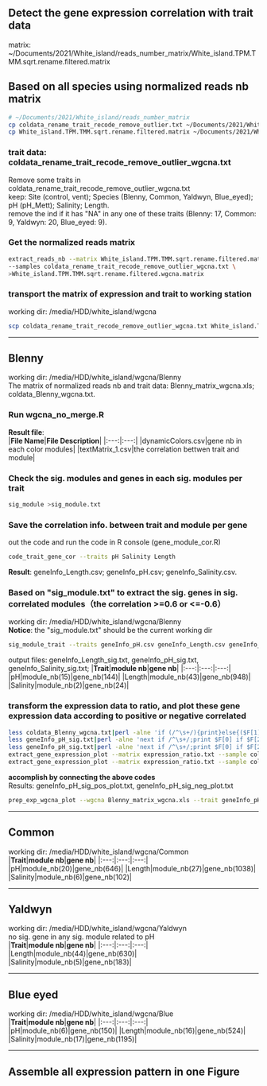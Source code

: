 Detect the gene expression correlation with trait data
------------------------------------------------------
matrix: ~/Documents/2021/White_island/reads_number_matrix/White_island.TPM.TMM.sqrt.rename.filtered.matrix    
## Based on all species using normalized reads nb matrix
```bash
# ~/Documents/2021/White_island/reads_number_matrix
cp coldata_rename_trait_recode_remove_outlier.txt ~/Documents/2021/White_island/WGCNA/coldata_rename_trait_recode_remove_outlier_wgcna.txt
cp White_island.TPM.TMM.sqrt.rename.filtered.matrix ~/Documents/2021/White_island/WGCNA/
```
### trait data: coldata_rename_trait_recode_remove_outlier_wgcna.txt  
Remove some traits in coldata_rename_trait_recode_remove_outlier_wgcna.txt  
keep: Site (control, vent); Species (Blenny, Common, Yaldwyn, Blue_eyed); pH (pH_Mett);	Salinity;	Length.   
remove the ind if it has "NA" in any one of these traits (Blenny: 17, Common: 9, Yaldwyn: 20, Blue_eyed: 9).   
### Get the normalized reads matrix
```bash
extract_reads_nb --matrix White_island.TPM.TMM.sqrt.rename.filtered.matrix \
--samples coldata_rename_trait_recode_remove_outlier_wgcna.txt \
>White_island.TPM.TMM.sqrt.rename.filtered.wgcna.matrix
```
### transport the matrix of expression and trait to working station
working dir: /media/HDD/white_island/wgcna  
```bash
scp coldata_rename_trait_recode_remove_outlier_wgcna.txt White_island.TPM.TMM.sqrt.rename.filtered.wgcna.matrix Kang@147.8.76.231:/media/HDD/white_island/wgcna
```

***
## Blenny  
working dir: /media/HDD/white_island/wgcna/Blenny  
The matrix of normalized reads nb and trait data: Blenny_matrix_wgcna.xls; coldata_Blenny_wgcna.txt.  
### Run wgcna_no_merge.R
**Result file**:  
|**File Name**|**File Description**|
|:---:|:---:|
|dynamicColors.csv|gene nb in each color modules|
|textMatrix_1.csv|the correlation bettwen trait and module|
### Check the sig. modules and genes in each sig. modules per trait
```bash
sig_module >sig_module.txt
```
### Save the correlation info. between trait and module per gene
out the code and run the code in R console (gene_module_cor.R)
```bash
code_trait_gene_cor --traits pH Salinity Length
```
**Result**: geneInfo_Length.csv; geneInfo_pH.csv; geneInfo_Salinity.csv.  
### Based on "sig_module.txt" to extract the sig. genes in sig. correlated modules（the correlation >=0.6 or <=-0.6）
working dir: /media/HDD/white_island/wgcna/Blenny    
**Notice**: the "sig_module.txt" should be the current working dir  
```bash
sig_module_trait --traits geneInfo_pH.csv geneInfo_Length.csv geneInfo_Salinity.csv
```
output files: geneInfo_Length_sig.txt, geneInfo_pH_sig.txt, geneInfo_Salinity_sig.txt;
|**Trait**|**module nb**|**gene nb**|
|:---:|:---:|:---:|
|pH|module_nb(15)|gene_nb(144)|
|Length|module_nb(43)|gene_nb(948)|
|Salinity|module_nb(2)|gene_nb(24)|
### transform the expression data to ratio, and plot these gene expression data according to positive or negative correlated
```bash
less coldata_Blenny_wgcna.txt|perl -alne 'if (/^\s+/){print}else{($F[1]==1)?($F[1]="vent"):($F[1]="control");print join("\t",@F)}' >coldata_Blenny.txt
less geneInfo_pH_sig.txt|perl -alne 'next if /^\s+/;print $F[0] if $F[2]>0' >geneInfo_pH_sig_pos.txt
less geneInfo_pH_sig.txt|perl -alne 'next if /^\s+/;print $F[0] if $F[2]<0' >geneInfo_pH_sig_neg.txt
extract_gene_expression_plot --matrix expression_ratio.txt --sample coldata_Blenny.txt --gene geneInfo_pH_sig_pos.txt --col1 Site --order1 control vent >pH_sig_pos.plot.txt
extract_gene_expression_plot --matrix expression_ratio.txt --sample coldata_Blenny.txt --gene geneInfo_pH_sig_neg.txt --col1 Site --order1 control vent >pH_sig_neg.plot.txt
```
**accomplish by connecting the above codes**  
Results: geneInfo_pH_sig_pos_plot.txt, geneInfo_pH_sig_neg_plot.txt
```bash
prep_exp_wgcna_plot --wgcna Blenny_matrix_wgcna.xls --trait geneInfo_pH_sig.txt --sample coldata_Blenny.txt
```
***
## Common
working dir: /media/HDD/white_island/wgcna/Common    
|**Trait**|**module nb**|**gene nb**|
|:---:|:---:|:---:|
|pH|module_nb(20)|gene_nb(646)|
|Length|module_nb(27)|gene_nb(1038)|
|Salinity|module_nb(6)|gene_nb(102)|
***
## Yaldwyn
working dir: /media/HDD/white_island/wgcna/Yaldwyn    
no sig. gene in any sig. module related to pH  
|**Trait**|**module nb**|**gene nb**|
|:---:|:---:|:---:|
|Length|module_nb(44)|gene_nb(630)|
|Salinity|module_nb(5)|gene_nb(183)|
***
## Blue eyed
working dir: /media/HDD/white_island/wgcna/Blue   
|**Trait**|**module nb**|**gene nb**|
|:---:|:---:|:---:|
|pH|module_nb(6)|gene_nb(150)|
|Length|module_nb(16)|gene_nb(524)|
|Salinity|module_nb(17)|gene_nb(1195)|
***
## Assemble all expression pattern in one Figure

